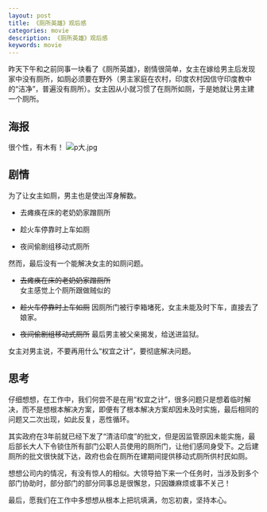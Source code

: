 ```yaml
---
layout: post
title: 《厕所英雄》观后感
categories: movie
description: 《厕所英雄》观后感
keywords: movie
---
```


昨天下午和之前同事一块看了《厕所英雄》，剧情很简单，女主在嫁给男主后发现家中没有厕所，如厕必须要在野外（男主家庭在农村，印度农村因信守印度教中的“洁净”，普遍没有厕所）。女主因从小就习惯了在厕所如厕，于是她就让男主建一个厕所。

## 海报

很个性，有木有！
![p大.jpg](https://i.loli.net/2018/06/11/5b1d595a63e55.jpg)

## 剧情 
   
为了让女主如厕，男主也是使出浑身解数。
   
- 去瘫痪在床的老奶奶家蹭厕所
   
- 趁火车停靠时上车如厕
   
- 夜间偷剧组移动式厕所
   
然而，最后没有一个能解决女主的如厕问题。
   
- ~~去瘫痪在床的老奶奶家蹭厕所~~  
   女主感觉上个厕所跟做贼似的
   
- ~~趁火车停靠时上车如厕~~ 
   因厕所门被行李箱堵死，女主未能及时下车，直接去了娘家。
   
- ~~夜间偷剧组移动式厕所~~
   最后男主被父亲揭发，给送进监狱。
    
女主对男主说，不要再用什么“权宜之计”，要彻底解决问题。
   
## 思考
    
仔细想想，在工作中，我们何尝不是在用“权宜之计”，很多问题只是想着临时解决，而不是想根本解决方案，即便有了根本解决方案却因未及时实施，最后相同的问题又二次出现，如此反复，恶性循环。
   
其实政府在3年前就已经下发了“清洁印度”的批文，但是因监管原因未能实施，最后部长大人下令锁住所有部门公职人员使用的厕所门，让他们感同身受下。之后建厕所的批文很快就下达，政府也会在厕所在建期间提供移动式厕所供村民如厕。
   
想想公司内的情况，有没有惊人的相似。大领导拍下来一个任务时，当涉及到多个部门协助时，部分部门的部分同事总是很懈怠，只因嫌麻烦或事不关己！
   
最后，愿我们在工作中多想想从根本上把坑填满，勿忘初衷，坚持本心。
  
